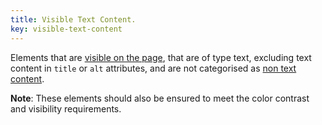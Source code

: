 ```yaml
---
title: Visible Text Content.
key: visible-text-content
---
```


Elements that are [visible on the page](#visible-on-the-page), that are of type text, excluding text content in `title` or `alt` attributes, and are not categorised as [non text content](#https://www.w3.org/TR/UNDERSTANDING-WCAG20/text-equiv-all.html).

**Note**: These elements should also be ensured to meet the color contrast and visibility requirements.
